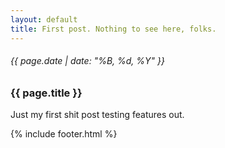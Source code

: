 ```yaml
---
layout: default
title: First post. Nothing to see here, folks.
---
```


<h6>{{ page.date | date: "%B, %d, %Y" }}</h6>
<h3>{{ page.title }}</h3>

Just my first shit post testing features out.

{% include footer.html %}
